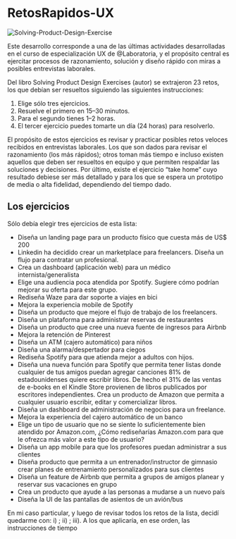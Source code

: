 # RetosRapidos-UX  

![Solving-Product-Design-Exercise](https://image.ibb.co/nbKYkS/DUUc_Wn9_W0_AECn_z.jpg)

Este desarrollo corresponde a una de las últimas actividades desarrolladas en el curso de especialización UX de @Laboratoria, y el propósito central es ejercitar procesos de razonamiento, solución y diseño rápido con miras a posibles entrevistas laborales.

Del libro Solving Product Design Exercises (autor) se extrajeron 23 retos, los que debían ser resueltos siguiendo las siguientes instrucciones:

1. Elige sólo tres ejercicios.
2. Resuelve el primero en 15–30 minutos.
3. Para el segundo tienes 1–2 horas.
4. El tercer ejercicio puedes tomarte un día (24 horas) para resolverlo.

El propósito de estos ejercicios es revisar y practicar posibles retos veloces recibidos en entrevistas laborales. Los que son dados para revisar el razonamiento (los más rápidos); otros toman más tiempo e incluso existen aquellos que deben ser resueltos en equipo y que permiten respaldar las soluciones y decisiones. Por último, existe el ejercicio “take home” cuyo resultado debiese ser más detallado y para los que se espera un prototipo de media o alta fidelidad, dependiendo del tiempo dado.

## Los ejercicios 
Sólo debía elegir tres ejercicios de esta lista:

* Diseña un landing page para un producto físico que cuesta más de US$ 200
* Linkedin ha decidido crear un marketplace para freelancers. Diseña un flujo para contratar un profesional.
* Crea un dashboard (aplicación web) para un médico internista/generalista
* Elige una audiencia poca atendida por Spotify. Sugiere cómo podrían mejorar su oferta para este grupo.
* Rediseña Waze para dar soporte a viajes en bici
* Mejora la experiencia mobile de Spotify
* Diseña un producto que mejore el flujo de trabajo de los freelancers.
* Diseña un plataforma para administrar reservas de restaurantes
* Diseña un producto que cree una nueva fuente de ingresos para Airbnb
* Mejora la retención de Pinterest
* Diseña un ATM (cajero automático) para niños
* Diseña una alarma/despertador para ciegos
* Rediseña Spotify para que atienda mejor a adultos con hijos.
* Diseña una nueva función para Spotify que permita tener listas donde cualquier de tus amigos puedan agregar canciones
81% de estadounidenses quiere escribir libros. De hecho el 31% de las ventas de e-books en el Kindle Store provienen de libros publicados por escritores independientes. Crea un producto de Amazon que permita a cualquier usuario escribir, editar y comercializar libros.
* Diseña un dashboard de administración de negocios para un freelance.
* Mejora la experiencia del cajero automático de un banco
* Elige un tipo de usuario que no se siente lo suficientemente bien atendido por Amazon.com, ¿Cómo rediseñarías Amazon.com para que le ofrezca más valor a este tipo de usuario?
* Diseña un app mobile para que los profesores puedan administrar a sus clientes
* Diseña producto que permita a un entrenador/instructor de gimnasio crear planes de entrenamiento personalizados para sus clientes
* Diseña un feature de Airbnb que permita a grupos de amigos planear y reservar sus vacaciones en grupo
* Crea un producto que ayude a las personas a mudarse a un nuevo país
* Diseña la UI de las pantallas de asientos de un avión/bus
  
En mi caso particular, y luego de revisar todos los retos de la lista, decidí quedarme con: i) ; ii) ; iii). A los que aplicaría, en ese orden, las instrucciones de tiempo

